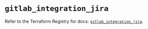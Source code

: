 # `gitlab_integration_jira`

Refer to the Terraform Registry for docs: [`gitlab_integration_jira`](https://registry.terraform.io/providers/gitlabhq/gitlab/18.4.1/docs/resources/integration_jira).

